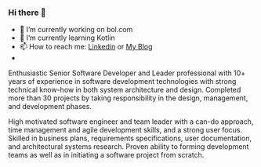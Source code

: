 ### Hi there 👋
- 🔭 I’m currently working on bol.com
- 🌱 I’m currently learning Kotlin
- 📫 How to reach me: [Linkedin](https://www.linkedin.com/in/emrahonder/) or [My Blog](https://www.nioya.com/) 
- 
Enthusiastic Senior Software Developer and Leader professional with 10+ years of experience in software development technologies with strong technical know-how in both system architecture and design. Completed more than 30 projects by taking responsibility in the design, management, and development phases.

High motivated software engineer and team leader with a can-do approach, time management and agile development skills, and a strong user focus.
Skilled in business plans, requirements specifications, user documentation, and architectural systems research. Proven ability to forming development teams as well as in initiating a software project from scratch.
<!--
**emrahonder/emrahonder** is a ✨ _special_ ✨ repository because its `README.md` (this file) appears on your GitHub profile.

Here are some ideas to get you started:

- 🔭 I’m currently working on ...
- 🌱 I’m currently learning ...
- 👯 I’m looking to collaborate on ...
- 🤔 I’m looking for help with ...
- 💬 Ask me about ...
- 📫 How to reach me: ...
- 😄 Pronouns: ...
- ⚡ Fun fact: ...
-->
